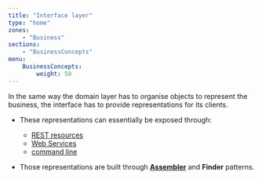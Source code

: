 ```yaml
---
title: "Interface layer"
type: "home"
zones:
    - "Business"
sections:
    - "BusinessConcepts"
menu:
    BusinessConcepts:
        weight: 50
---
```



In the same way the domain layer has to organise objects to represent the business, the interface has to provide representations for its clients. 

- These representations can essentially be exposed through:

	- [REST resources](#!/seed-doc/web) 
	- [Web Services](#!/seed-doc/ws) 
	- [command line](#!/seed-doc/shell)

- Those representations are built through **[Assembler](#!/business-doc/object-oriented-programming#assembler)** and **Finder** patterns.